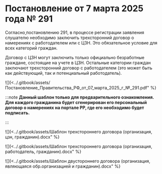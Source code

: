 # Постановление от 7 марта 2025 года № 291

Согласно[ ](https://docs.cntd.ru/document/1305049879)постановлению 291, в процессе регистрации заявления слушателю необходимо заключить трехсторонний договор о намерениях с работодателем или с ЦЗН. Это обязательное условие для всех категорий граждан.

Договор с ЦЗН могут заключить только официально безработные граждане, состоящие на учете в ЦЗН. Остальные категории граждан заключают трехсторонний договор с работодателем (это может быть как действующий, так и потенциальный работодатель).

![](<../.gitbook/assets/Постановление_Правительства_РФ_от_07_марта_2025_г_№_291.pdf" %}

:::note
**Данный шаблон только для предварительного ознакомления. Для каждого гражданина будет сгенерирован его персональный договор о намерениях на портале РР, где его необходимо будет подписать.**

:::



![](<../.gitbook/assets/Шаблон трехстороннего договора (организация, цзн, гражданин).docx" %}

![](<../.gitbook/assets/Шаблон трехстороннего договора (организация, работодатель, гражданин).docx" %}

![](<../.gitbook/assets/Шаблон двустороннего договора (организация, являющаяся обр.организацией и гражданин).docx" %}
